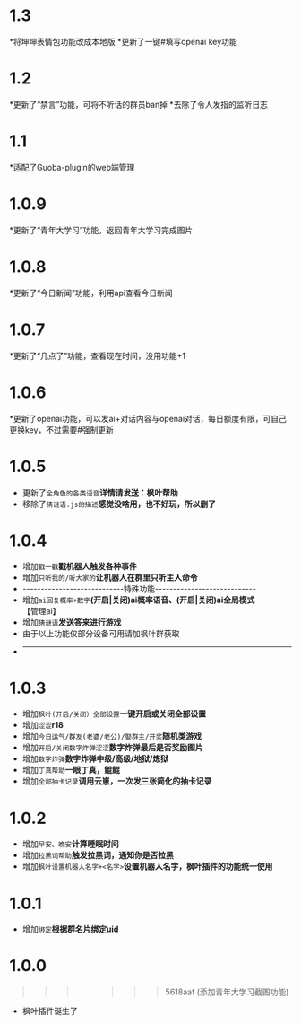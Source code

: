 # 1.3
*将坤坤表情包功能改成本地版
*更新了一键#填写openai key功能

# 1.2
*更新了“禁言”功能，可将不听话的群员ban掉
*去除了令人发指的监听日志

# 1.1
*适配了Guoba-plugin的web端管理

# 1.0.9
*更新了“青年大学习”功能，返回青年大学习完成图片

# 1.0.8
*更新了“今日新闻”功能，利用api查看今日新闻

# 1.0.7
*更新了“几点了”功能，查看现在时间，没用功能+1

# 1.0.6
*更新了openai功能，可以发ai+对话内容与openai对话，每日额度有限，可自己更换key，不过需要#强制更新

# 1.0.5
* 更新了`全角色的各类语音`**详情请发送：枫叶帮助**
* 移除了`猜谜语.js的描述`**感觉没啥用，也不好玩，所以删了**

# 1.0.4
* 增加`戳一戳`**戳机器人触发各种事件**
* 增加`只听我的/听大家的`**让机器人在群里只听主人命令**
* ----------------------------特殊功能----------------------------
* 增加`ai回复概率+数字`**(开启|关闭)ai概率语音、(开启|关闭)ai全局模式**【管理ai】
* 增加`猜谜语`**发送答来进行游戏**
* 由于以上功能仅部分设备可用请加枫叶群获取
* ------------------------------------------------------------------

# 1.0.3
* 增加`枫叶(开启/关闭）全部设置`**一键开启或关闭全部设置**
* 增加`涩涩`**r18**
* 增加`今日运气/群友(老婆/老公)/娶群主/开奖`**随机类游戏**
* 增加`开启/关闭数字炸弹涩涩`**数字炸弹最后是否奖励图片**
* 增加`数字炸弹`**数字炸弹中级/高级/地狱/炼狱**
* 增加`丁真帮助`**一眼丁真，鲲鲲**
* 增加`全部抽卡记录`**调用云崽，一次发三张简化的抽卡记录**

# 1.0.2
* 增加`早安、晚安`**计算睡眠时间**
* 增加`拉黑词帮助`**触发拉黑词，通知你是否拉黑**
* 增加`枫叶设置机器人名字+<名字>`**设置机器人名字，枫叶插件的功能统一使用**

# 1.0.1
* 增加`绑定`**根据群名片绑定uid**
  
# 1.0.0
>>>>>>> 5618aaf (添加青年大学习截图功能)
* 枫叶插件诞生了